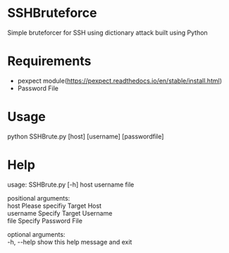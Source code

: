 # SSHBruteforce  
Simple bruteforcer for SSH using dictionary attack built using Python  

# Requirements  
- pexpect module(https://pexpect.readthedocs.io/en/stable/install.html)
- Password File  

# Usage  
python SSHBrute.py [host] [username] [passwordfile]

# Help  
usage: SSHBrute.py [-h] host username file  

positional arguments:  
      host        Please specifiy Target Host  
      username    Specify Target Username  
      file        Specify Password File  

optional arguments:  
      -h, --help  show this help message and exit  



